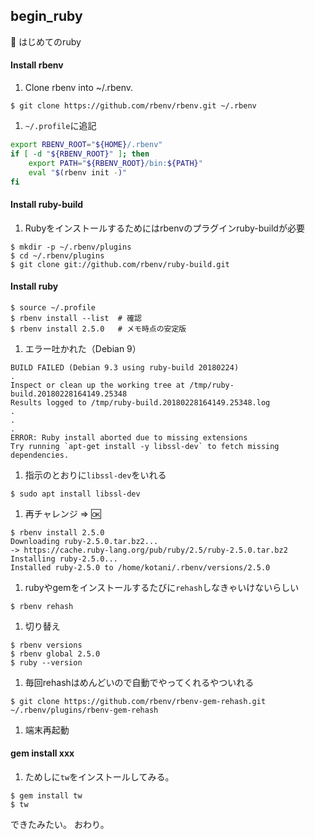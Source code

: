 ## begin_ruby
:beginner: はじめてのruby

#### Install rbenv
1. Clone rbenv into ~/.rbenv.
  ```
  $ git clone https://github.com/rbenv/rbenv.git ~/.rbenv
  ```
1. `~/.profile`に追記
  ```bash
  export RBENV_ROOT="${HOME}/.rbenv"
  if [ -d "${RBENV_ROOT}" ]; then
      export PATH="${RBENV_ROOT}/bin:${PATH}"
      eval "$(rbenv init -)"
  fi
  ```

#### Install ruby-build
1. Rubyをインストールするためにはrbenvのプラグインruby-buildが必要
  ```
  $ mkdir -p ~/.rbenv/plugins
  $ cd ~/.rbenv/plugins
  $ git clone git://github.com/rbenv/ruby-build.git
  ```

#### Install ruby
```
$ source ~/.profile
$ rbenv install --list  # 確認
$ rbenv install 2.5.0   # メモ時点の安定版
```
1. エラー吐かれた（Debian 9）
  ```
  BUILD FAILED (Debian 9.3 using ruby-build 20180224)
  .
  Inspect or clean up the working tree at /tmp/ruby-build.20180228164149.25348
  Results logged to /tmp/ruby-build.20180228164149.25348.log
  .
  .
  .
  ERROR: Ruby install aborted due to missing extensions
  Try running `apt-get install -y libssl-dev` to fetch missing dependencies.
  ```
1. 指示のとおりに`libssl-dev`をいれる
  ```
  $ sudo apt install libssl-dev
  ```
1. 再チャレンジ => :ok:
  ```
  $ rbenv install 2.5.0
  Downloading ruby-2.5.0.tar.bz2...
  -> https://cache.ruby-lang.org/pub/ruby/2.5/ruby-2.5.0.tar.bz2
  Installing ruby-2.5.0...
  Installed ruby-2.5.0 to /home/kotani/.rbenv/versions/2.5.0
  ```
1. rubyやgemをインストールするたびに`rehash`しなきゃいけないらしい
  ```
  $ rbenv rehash
  ```
1. 切り替え
  ```
  $ rbenv versions
  $ rbenv global 2.5.0
  $ ruby --version
  ```
1. 毎回rehashはめんどいので自動でやってくれるやついれる
  ```
  $ git clone https://github.com/rbenv/rbenv-gem-rehash.git ~/.rbenv/plugins/rbenv-gem-rehash
  ```
1. 端末再起動

#### gem install xxx
1. ためしに`tw`をインストールしてみる。
  ```
  $ gem install tw
  $ tw
  ```
できたみたい。
おわり。
